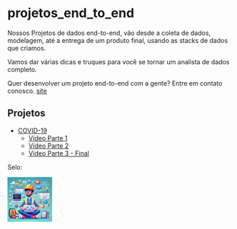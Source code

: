 # projetos_end_to_end

Nossos Projetos de dados end-to-end, vão desde a coleta de dados, modelagem, até a entrega de um produto final, usando as stacks de dados que criamos.

Vamos dar várias dicas e truques para você se tornar um analista de dados completo.

Quer desenvolver um projeto end-to-end com a gente? Entre em contato conosco. [site](https://insightcore.tech/)

## Projetos

- [COVID-19](/Covid_19/README.md)
    - [Vídeo Parte 1](https://youtu.be/ZjVKkVJZNus)
    - [Vídeo Parte 2](https://youtu.be/7mIk_X3M2K0)
    - [Vídeo Parte 3 - Final](https://youtu.be/6pAruuIki9E)

Selo:

[<img src="img/image.webp" width="100" height="100">](https://github.com/Linhares015)
